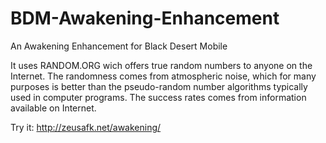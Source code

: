 # BDM-Awakening-Enhancement
An Awakening Enhancement for Black Desert Mobile

It uses RANDOM.ORG wich offers true random numbers to anyone on the Internet. The randomness comes from atmospheric noise, which for many purposes is better than the pseudo-random number algorithms typically used in computer programs.
The success rates comes from information available on Internet.

Try it:
http://zeusafk.net/awakening/